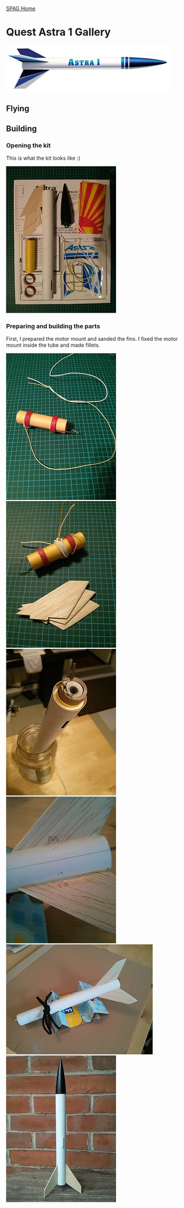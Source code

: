 [SPAG Home](www.github.io)

# Quest Astra 1 Gallery

![quest-astra_1.jpg](./images/quest-astra_1.jpg)

## Flying

## Building

### Opening the kit

This is what the kit looks like :)

![kit overview](./images/01_kit_overview_small.jpg)

### Preparing and building the parts

First, I prepared the motor mount and sanded the fins. I fixed the motor mount
inside the tube and made fillets.

![motor mount](./images/02_motor_mount_small.jpg)
![motor mount and fins](./images/03_motor_mount_and_sanded_fins_small.jpg)
![tube motor mount and fillet](./images/04_tube_with_motor_mount_and_fillet_small.jpg)
![05_fin_fillets_drying_small.jpg](./images/05_fin_fillets_drying_small.jpg)
![06_tube_with_fins_small.jpg](./images/06_tube_with_fins_small.jpg)
![07_assembled_unpainted_small.jpg](./images/07_assembled_unpainted_small.jpg)

